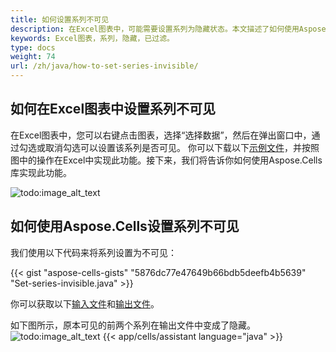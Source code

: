 ```yaml
---
title: 如何设置系列不可见
description: 在Excel图表中，可能需要设置系列为隐藏状态。本文描述了如何使用Aspose.Cells实现。 
keywords: Excel图表，系列，隐藏，已过滤。
type: docs
weight: 74
url: /zh/java/how-to-set-series-invisible/
---
```


## 如何在Excel图表中设置系列不可见

在Excel图表中，您可以右键点击图表，选择“选择数据”，然后在弹出窗口中，通过勾选或取消勾选可以设置该系列是否可见。
你可以下载以下[示例文件](SeriesFiltered.xlsx)，并按照图中的操作在Excel中实现此功能。接下来，我们将告诉你如何使用Aspose.Cells库实现此功能。

![todo:image_alt_text](series-invisible.png)

## 如何使用Aspose.Cells设置系列不可见 

我们使用以下代码来将系列设置为不可见：

{{< gist "aspose-cells-gists" "5876dc77e47649b66bdb5deefb4b5639" "Set-series-invisible.java" >}}

你可以获取以下[输入文件](SeriesFiltered.xlsx)和[输出文件](output.xlsx)。

如下图所示，原本可见的前两个系列在输出文件中变成了隐藏。
![todo:image_alt_text](output.png)
{{< app/cells/assistant language="java" >}}
